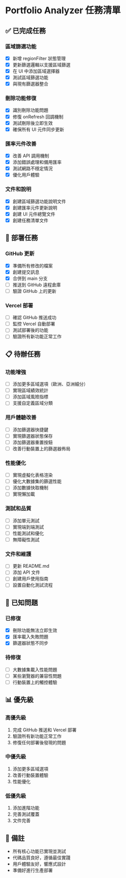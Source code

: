 # Portfolio Analyzer 任務清單

## ✅ 已完成任務

### 區域篩選功能
- [x] 新增 regionFilter 狀態管理
- [x] 更新篩選邏輯以支援區域篩選
- [x] 在 UI 中添加區域選擇器
- [x] 測試區域篩選功能
- [x] 與現有篩選器整合

### 刪除功能修復
- [x] 識別刪除功能問題
- [x] 修復 onRefresh 回調機制
- [x] 測試刪除後立即生效
- [x] 確保所有 UI 元件同步更新

### 匯率元件改善
- [x] 改善 API 調用機制
- [x] 添加錯誤處理和備用匯率
- [x] 測試網路不穩定情況
- [x] 優化用戶體驗

### 文件和說明
- [x] 創建區域篩選功能說明文件
- [x] 創建匯率元件更新說明
- [x] 創建 UI 元件總覽文件
- [x] 創建任務清單文件

## 🚀 部署任務

### GitHub 更新
- [x] 準備所有修改的檔案
- [x] 創建提交訊息
- [x] 合併到 main 分支
- [ ] 推送到 GitHub 遠程倉庫
- [ ] 驗證 GitHub 上的更新

### Vercel 部署
- [ ] 確認 GitHub 推送成功
- [ ] 監控 Vercel 自動部署
- [ ] 測試部署後的功能
- [ ] 驗證所有新功能正常工作

## 📋 待辦任務

### 功能增強
- [ ] 添加更多區域選項（歐洲、亞洲細分）
- [ ] 實現區域績效統計
- [ ] 添加區域風險指標
- [ ] 支援自定義區域分類

### 用戶體驗改善
- [ ] 添加篩選器快捷鍵
- [ ] 實現篩選器狀態保存
- [ ] 添加篩選器重置按鈕
- [ ] 改善行動裝置上的篩選器佈局

### 性能優化
- [ ] 實現虛擬化表格渲染
- [ ] 優化大數據集的篩選性能
- [ ] 添加數據快取機制
- [ ] 實現懶加載

### 測試和品質
- [ ] 添加單元測試
- [ ] 實現端到端測試
- [ ] 性能測試和優化
- [ ] 無障礙性測試

### 文件和維護
- [ ] 更新 README.md
- [ ] 添加 API 文件
- [ ] 創建用戶使用指南
- [ ] 設置自動化測試流程

## 🐛 已知問題

### 已修復
- [x] 刪除功能無法立即生效
- [x] 匯率載入失敗問題
- [x] 篩選器狀態不同步

### 待修復
- [ ] 大數據集載入性能問題
- [ ] 某些瀏覽器的兼容性問題
- [ ] 行動裝置上的觸控體驗

## 📊 優先級

### 高優先級
1. 完成 GitHub 推送和 Vercel 部署
2. 驗證所有新功能正常工作
3. 修復任何部署後發現的問題

### 中優先級
1. 添加更多區域選項
2. 改善行動裝置體驗
3. 性能優化

### 低優先級
1. 添加進階功能
2. 完善測試覆蓋
3. 文件完善

## 📝 備註

- 所有核心功能已實現並測試
- 代碼品質良好，遵循最佳實踐
- 用戶體驗友好，響應式設計
- 準備好進行生產部署
